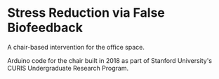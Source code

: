 # Stress Reduction via False Biofeedback
A chair-based intervention for the office space.

Arduino code for the chair built in 2018 as part of Stanford University's CURIS Undergraduate Research Program. 
